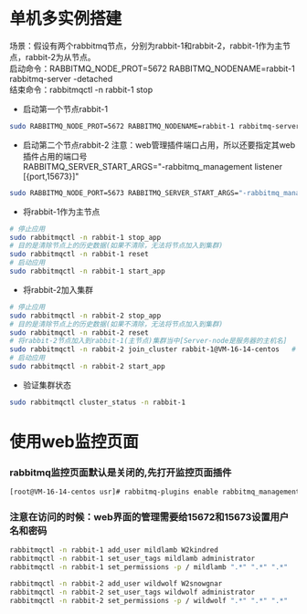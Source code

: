 # 单机多实例搭建
场景：假设有两个rabbitmq节点，分别为rabbit-1和rabbit-2，rabbit-1作为主节点，rabbit-2为从节点。  
启动命令：RABBITMQ_NODE_PROT=5672 RABBITMQ_NODENAME=rabbit-1 rabbitmq-server -detached  
结束命令：rabbitmqctl -n rabbit-1 stop  

- 启动第一个节点rabbit-1
```bash
sudo RABBITMQ_NODE_PROT=5672 RABBITMQ_NODENAME=rabbit-1 rabbitmq-server start &
```
- 启动第二个节点rabbit-2
注意：web管理插件端口占用，所以还要指定其web插件占用的端口号  
RABBITMQ_SERVER_START_ARGS="-rabbitmq_management listener [{port,15673}]"  
```bash
sudo RABBITMQ_NODE_PORT=5673 RABBITMQ_SERVER_START_ARGS="-rabbitmq_management listener [{port,15673}]" RABBITMQ_NODENAME=rabbit-2 rabbitmq-server start &
```
- 将rabbit-1作为主节点
```bash
# 停止应用
sudo rabbitmqctl -n rabbit-1 stop_app
# 目的是清除节点上的历史数据(如果不清除，无法将节点加入到集群)
sudo rabbitmqctl -n rabbit-1 reset
# 启动应用
sudo rabbitmqctl -n rabbit-1 start_app
```
- 将rabbit-2加入集群
```bash
# 停止应用
sudo rabbitmqctl -n rabbit-2 stop_app
# 目的是清除节点上的历史数据(如果不清除，无法将节点加入到集群) 
sudo rabbitmqctl -n rabbit-2 reset
# 将rabbit-2节点加入到rabbit-1(主节点)集群当中[Server-node是服务器的主机名]
sudo rabbitmqctl -n rabbit-2 join_cluster rabbit-1@VM-16-14-centos   # @的后面就是服务器的主机名称
# 启动应用
sudo rabbitmqctl -n rabbit-2 start_app
```
- 验证集群状态
```bash
sudo rabbitmqctl cluster_status -n rabbit-1
```

# 使用web监控页面
### rabbitmq监控页面默认是关闭的,先打开监控页面插件
```bash
[root@VM-16-14-centos usr]# rabbitmq-plugins enable rabbitmq_management
```
### 注意在访问的时候：web界面的管理需要给15672和15673设置用户名和密码
```bash
rabbitmqctl -n rabbit-1 add_user mildlamb W2kindred
rabbitmqctl -n rabbit-1 set_user_tags mildlamb administrator
rabbitmqctl -n rabbit-1 set_permissions -p / mildlamb ".*" ".*" ".*"

rabbitmqctl -n rabbit-2 add_user wildwolf W2snowgnar
rabbitmqctl -n rabbit-2 set_user_tags wildwolf administrator
rabbitmqctl -n rabbit-2 set_permissions -p / wildwolf ".*" ".*" ".*"
```
